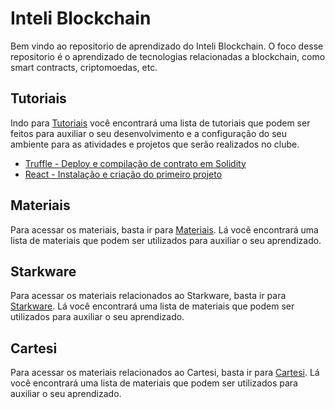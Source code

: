 # Inteli Blockchain

Bem vindo ao repositorio de aprendizado do Inteli Blockchain. O foco desse repositorio é o aprendizado de tecnologias relacionadas a blockchain, como smart contracts, criptomoedas, etc.

## Tutoriais

Indo para [Tutoriais](/tutoriais/) você encontrará uma lista de tutoriais que podem ser feitos para auxiliar o seu desenvolvimento e a configuração do seu ambiente para as atividades e projetos que serão realizados no clube.

<!-- - [1 - Instalação, criação e setup de projeto com React](/tutoriais//1-%20Instala%C3%A7%C3%A3o%2C%20cria%C3%A7%C3%A3o%20e%20setup%20de%20projeto%20com%20React/README.md) -->

- [Truffle - Deploy e compilação de contrato em Solidity](/tutoriais/Truffle%20-%20Deploy%20e%20compila%C3%A7%C3%A3o%20de%20contrato%20em%20Solidity/README.md)
- [React - Instalação e criação do primeiro projeto](/tutoriais/React%20-%20Instala%C3%A7%C3%A3o%20e%20cria%C3%A7%C3%A3o%20do%20primeiro%20projeto/README.md)

## Materiais 

Para acessar os materiais, basta ir para [Materiais](/materiais/). Lá você encontrará uma lista de materiais que podem ser utilizados para auxiliar o seu aprendizado.


## Starkware

Para acessar os materiais relacionados ao Starkware, basta ir para [Starkware](/starkware/). Lá você encontrará uma lista de materiais que podem ser utilizados para auxiliar o seu aprendizado.

## Cartesi

Para acessar os materiais relacionados ao Cartesi, basta ir para [Cartesi](/cartesi/). Lá você encontrará uma lista de materiais que podem ser utilizados para auxiliar o seu aprendizado.
